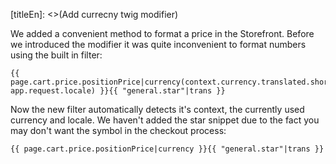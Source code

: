 [titleEn]: <>(Add currecny twig modifier)

We added a convenient method to format a price in the Storefront. Before we introduced the modifier it was quite
inconvenient to format numbers using the built in filter:

```
{{ page.cart.price.positionPrice|currency(context.currency.translated.shortName, app.request.locale) }}{{ "general.star"|trans }}
``` 

Now the new filter automatically detects it's context, the currently used currency and locale. We haven't added the star
snippet due to the fact you may don't want the symbol in the checkout process:

```
{{ page.cart.price.positionPrice|currency }}{{ "general.star"|trans }}
```

